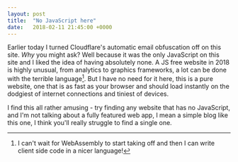 ```yaml
---
layout: post
title:  "No JavaScript here"
date:   2018-02-11 21:45:00 +0000
---
```

Earlier today I turned Cloudflare's automatic email obfuscation off on this site. _Why_ you might ask? Well because it was the only JavaScript on this site and I liked the idea of having absolutely none. A JS free website in 2018 is highly unusual, from analytics to graphics frameworks, a lot can be done with the terrible language[^1]. But I have no need for it here, this is a pure website, one that is as fast as your browser and should load instantly on the dodgiest of internet connections and tiniest of devices.

I find this all rather amusing - try finding any website that has no JavaScript, and I'm not talking about a fully featured web app, I mean a simple blog like this one, I think you'll really struggle to find a single one.

[^1]: I can't wait for WebAssembly to start taking off and then I can write client side code in a nicer language!